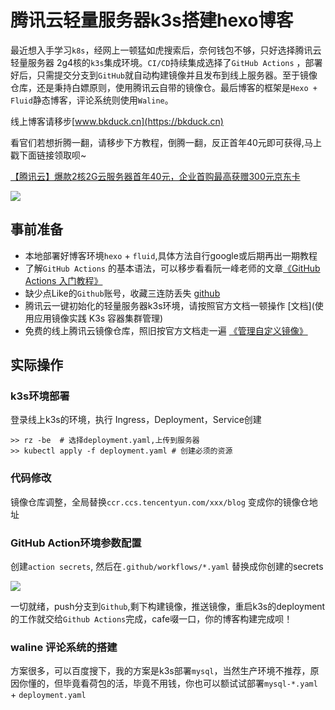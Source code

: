 # 腾讯云轻量服务器k3s搭建hexo博客

最近想入手学习`k8s`，经网上一顿猛如虎搜索后，奈何钱包不够，只好选择腾讯云轻量服务器 2g4核的`k3s`集成环境。`CI/CD`持续集成选择了`GitHub Actions` ，部署好后，只需提交分支到`GitHub`就自动构建镜像并且发布到线上服务器。至于镜像仓库，还是秉持白嫖原则，使用腾讯云自带的镜像仓。最后博客的框架是`Hexo + Fluid`静态博客，评论系统则使用`Waline`。

线上博客请移步[www.bkduck.cn](https://bkduck.cn)

看官们若想折腾一翻，请移步下方教程，倒腾一翻，反正首年40元即可获得,马上戳下面链接领取呗~

[【腾讯云】爆款2核2G云服务器首年40元，企业首购最高获赠300元京东卡](https://cloud.tencent.com/act/cps/redirect?redirect=1577&cps_key=3f5175eeea52ff27432360605d2c7f81&from=console)

![](https://static.bkduck.cn/img/blog/202203051540191646466019_Rk0cKE.jpg)


## 事前准备
* 本地部署好博客环境`hexo` + `fluid`,具体方法自行google或后期再出一期教程
* 了解`GitHub Actions` 的基本语法，可以移步看看阮一峰老师的文章[《GitHub Actions 入门教程》](https://www.ruanyifeng.com/blog/2019/09/getting-started-with-github-actions.html)
* 缺少点Like的`Github`账号，收藏三连防丢失 [github](https://github.com/bkduck/bkblog)
* 腾讯云一键初始化的轻量服务器k3s环境，请按照官方文档一顿操作 [文档](使用应用镜像实践 K3s 容器集群管理)
* 免费的线上腾讯云镜像仓库，照旧按官方文档走一遍 [《管理自定义镜像》](https://cloud.tencent.com/document/product/1207/53038)

## 实际操作

### k3s环境部署

登录线上k3s的环境，执行 Ingress，Deployment，Service创建

```
>> rz -be  # 选择deployment.yaml,上传到服务器
>> kubectl apply -f deployment.yaml	# 创建必须的资源
```

### 代码修改

镜像仓库调整，全局替换`ccr.ccs.tencentyun.com/xxx/blog` 变成你的镜像仓地址

### GitHub Action环境参数配置

创建`action secrets`, 然后在`.github/workflows/*.yaml` 替换成你创建的secrets

![](https://static.bkduck.cn/img/blog/202203051632411646469161_CMhSta.png)

一切就绪，push分支到`Github`,剩下构建镜像，推送镜像，重启k3s的deployment的工作就交给`Github Actions`完成，cafe啜一口，你的博客构建完成呗！

### waline 评论系统的搭建

方案很多，可以百度搜下，我的方案是k3s部署`mysql`，当然生产环境不推荐，原因你懂的，但毕竟看荷包的活，毕竟不用钱，你也可以额试试部署`mysql-*.yaml` + `deployment.yaml`



